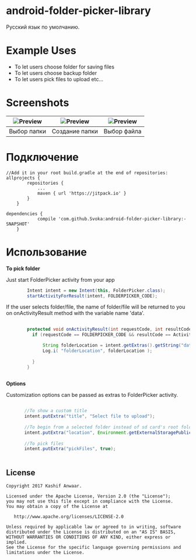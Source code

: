 # android-folder-picker-library

Русский язык по умолчанию.


# Example Uses
- To let users choose folder for saving files
- To let users choose backup folder
- To let users pick files to upload
etc...

# Screenshots

|![Preview](https://github.com/kashifo/android-folder-picker-library/raw/master/screenshots/folderpicker-scr1.png) | ![Preview](https://github.com/kashifo/android-folder-picker-library/raw/master/screenshots/folderpicker-scr2.png) | ![Preview](https://github.com/kashifo/android-folder-picker-library/raw/master/screenshots/folderpicker-scr3.png) |
|:-------------------:|:------------------------:|:-----------------:|
| Выбор папки | Создание папки | Выбор файла |


# Подключение

```
//Add it in your root build.gradle at the end of repositories:
allprojects {
		repositories {
			...
			maven { url 'https://jitpack.io' }
		}
	}
```


```
dependencies {
	        compile 'com.github.Svoka:android-folder-picker-library:-SNAPSHOT'
	}
```
  
# Использование

**To pick folder**

Just start FolderPicker activity from your app
```java
        Intent intent = new Intent(this, FolderPicker.class);
        startActivityForResult(intent, FOLDERPICKER_CODE);        
```

If the user selects folder/file, the name of folder/file will be returned to you on onActivityResult method with the variable name 'data'.

```java
        
        protected void onActivityResult(int requestCode, int resultCode, Intent intent) {
          if (requestCode == FOLDERPICKER_CODE && resultCode == Activity.RESULT_OK) {

              String folderLocation = intent.getExtras().getString("data");
              Log.i( "folderLocation", folderLocation );
            
          }
        }
        
 ```

**Options**

Customization options can be passed as extras to FolderPicker activity.

 ```java
 
        //To show a custom title
        intent.putExtra("title", "Select file to upload");
        
        //To begin from a selected folder instead of sd card's root folder. Example : Pictures directory
        intent.putExtra("location", Environment.getExternalStoragePublicDirectory(Environment.DIRECTORY_PICTURES).getAbsolutePath());
        
        //To pick files
        intent.putExtra("pickFiles", true);
        
  ```
  

## License

    Copyright 2017 Kashif Anwaar.

    Licensed under the Apache License, Version 2.0 (the "License");
    you may not use this file except in compliance with the License.
    You may obtain a copy of the License at

       http://www.apache.org/licenses/LICENSE-2.0

    Unless required by applicable law or agreed to in writing, software
    distributed under the License is distributed on an "AS IS" BASIS,
    WITHOUT WARRANTIES OR CONDITIONS OF ANY KIND, either express or implied.
    See the License for the specific language governing permissions and
    limitations under the License.

